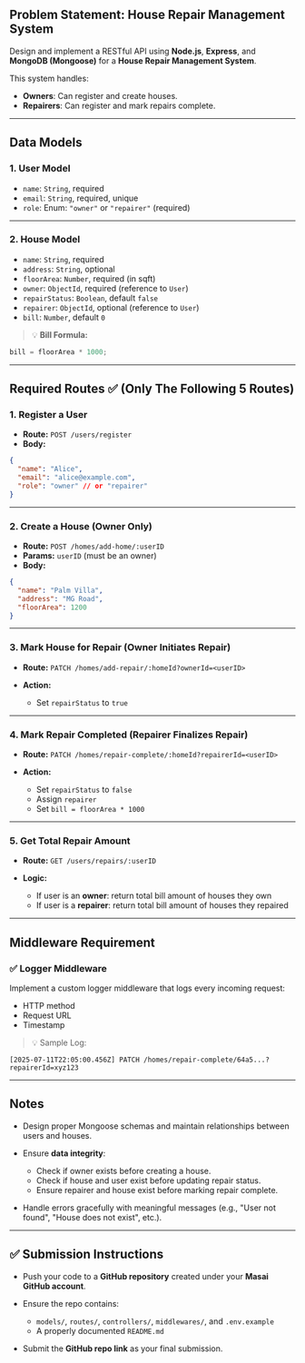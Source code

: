 

## Problem Statement: **House Repair Management System**

Design and implement a RESTful API using **Node.js**, **Express**, and **MongoDB (Mongoose)** for a **House Repair Management System**.

This system handles:

* **Owners**: Can register and create houses.
* **Repairers**: Can register and mark repairs complete.

---

## Data Models

### 1. **User Model**

* `name`: `String`, required
* `email`: `String`, required, unique
* `role`: Enum: `"owner"` or `"repairer"` (required)

---

### 2. **House Model**

* `name`: `String`, required
* `address`: `String`, optional
* `floorArea`: `Number`, required (in sqft)
* `owner`: `ObjectId`, required (reference to `User`)
* `repairStatus`: `Boolean`, default `false`
* `repairer`: `ObjectId`, optional (reference to `User`)
* `bill`: `Number`, default `0`

> 💡 **Bill Formula:**

```js
bill = floorArea * 1000;
```

---

## Required Routes ✅ (Only The Following 5 Routes)

### 1. **Register a User**

* **Route:** `POST /users/register`
* **Body:**

```json
{
  "name": "Alice",
  "email": "alice@example.com",
  "role": "owner" // or "repairer"
}
```

---

### 2. **Create a House (Owner Only)**

* **Route:** `POST /homes/add-home/:userID`
* **Params:** `userID` (must be an owner)
* **Body:**

```json
{
  "name": "Palm Villa",
  "address": "MG Road",
  "floorArea": 1200
}
```

---

### 3. **Mark House for Repair (Owner Initiates Repair)**

* **Route:** `PATCH /homes/add-repair/:homeId?ownerId=<userID>`
* **Action:**

  * Set `repairStatus` to `true`

---

### 4. **Mark Repair Completed (Repairer Finalizes Repair)**

* **Route:** `PATCH /homes/repair-complete/:homeId?repairerId=<userID>`
* **Action:**

  * Set `repairStatus` to `false`
  * Assign `repairer`
  * Set `bill = floorArea * 1000`

---

### 5. **Get Total Repair Amount**

* **Route:** `GET /users/repairs/:userID`
* **Logic:**

  * If user is an **owner**: return total bill amount of houses they own
  * If user is a **repairer**: return total bill amount of houses they repaired

---

## Middleware Requirement

### ✅ Logger Middleware

Implement a custom logger middleware that logs every incoming request:

* HTTP method
* Request URL
* Timestamp

> 💡 Sample Log:

```
[2025-07-11T22:05:00.456Z] PATCH /homes/repair-complete/64a5...?repairerId=xyz123
```

---

## Notes

* Design proper Mongoose schemas and maintain relationships between users and houses.
* Ensure **data integrity**:

  * Check if owner exists before creating a house.
  * Check if house and user exist before updating repair status.
  * Ensure repairer and house exist before marking repair complete.
* Handle errors gracefully with meaningful messages (e.g., "User not found", "House does not exist", etc.).

---

## ✅ Submission Instructions

* Push your code to a **GitHub repository** created under your **Masai GitHub account**.
* Ensure the repo contains:

  * `models/`, `routes/`, `controllers/`, `middlewares/`, and `.env.example`
  * A properly documented `README.md`
* Submit the **GitHub repo link** as your final submission.

